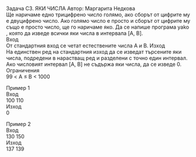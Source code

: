 Задача C3. ЯКИ ЧИСЛА
Автор: Маргарита Недкова  
Ще наричаме едно трицифрено число голямо, ако сборът от цифрите му е
двуцифрено число. Ако голямо число е просто и сборът от цифрите му също е просто
число, ще го наричаме яко. Да се напише програма yako , която да изведе всички яки
числа в интервала [A, B].  
Вход  
От стандартния вход се четат естествените числа A и B.
Изход  
На единствен ред на стандартния изход да се изведат търсените яки числа,
подредени в нарастващ ред и разделени с точно един интервал. Ако числовият интервал
[A, B] не съдържа яки числа, да се изведе 0.  
Ограничения  
99 < A ≤ B < 1000

Пример 1  
Вход  
100 110  
Изход  
0  

Пример 2  
Вход  
130 150  
Изход  
137 139  
